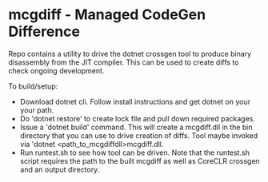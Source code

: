 # mcgdiff - Managed CodeGen Difference

Repo contains a utility to drive the dotnet crossgen tool to produce
binary disassembly from the JIT compiler.  This can be used to create
diffs to check ongoing development.

To build/setup:

* Download dotnet cli.  Follow install instructions and get dotnet on your
  your path.
* Do 'dotnet restore' to create lock file and 
  pull down required packages.
* Issue a 'dotnet build' command.  This will create a mcgdiff.dll in the bin
  directory that you can use to drive creation of diffs. Tool maybe invoked
  via 'dotnet <path_to_mcgdiffdll>mcgdiff.dll.
* Run runtest.sh to see how tool can be driven.  Note that the runtest.sh
  script requires the path to the built mcgdiff as well as CoreCLR crossgen
  and an output directory.